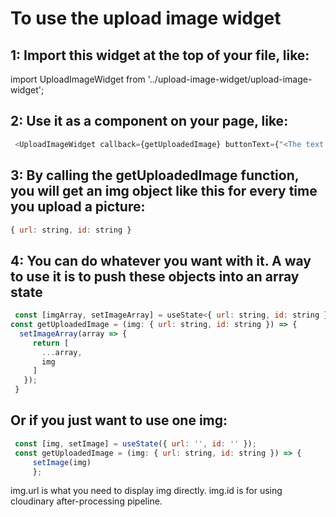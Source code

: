 # To use the upload image widget
## 1: Import this widget at the top of your file, like:
 import UploadImageWidget from '../upload-image-widget/upload-image-widget';
## 2: Use it as a component on your page, like:
```javascript
 <UploadImageWidget callback={getUploadedImage} buttonText={"<The text you want to display on the button>"}/>
``` 
## 3: By calling the getUploadedImage function, you will get an img object like this for every time you upload a picture:
```javascript
{ url: string, id: string }
```
## 4: You can do whatever you want with it. A way to use it is to push these objects into an array state 
```javascript
 const [imgArray, setImageArray] = useState<{ url: string, id: string }[]>([]);
const getUploadedImage = (img: { url: string, id: string }) => {
  setImageArray(array => {
     return [
       ...array,
       img
     ]
   });
 }
 ```
## Or if you just want to use one img:
```javascript
 const [img, setImage] = useState({ url: '', id: '' });
 const getUploadedImage = (img: { url: string, id: string }) => {
     setImage(img)
     };
 ```
img.url is what you need to display img directly. 
img.id is for using cloudinary after-processing pipeline.